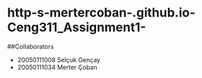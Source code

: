 # http-s-mertercoban-.github.io-Ceng311_Assignment1-

##Collaborators
- 20050111008 Selçuk Gençay
- 20050111034 Merter Çoban
